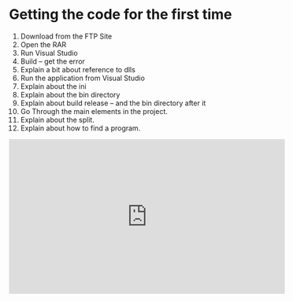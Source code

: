﻿# Getting the code for the first time

1.	Download from the FTP Site
1.	Open the RAR
1.	Run Visual Studio
1.	Build – get the error
1.	Explain a bit about reference to dlls
1.	Run the application from Visual Studio
1.	Explain about the ini
1.	Explain about the bin directory
1.	Explain about build release – and the bin directory after it
1.	Go Through the main elements in the project.
1.	Explain about the split.
1.	Explain about how to find a program.

<iframe width="560" height="315" src="https://www.youtube.com/embed/cqMe4SoLVzY" frameborder="0" allowfullscreen></iframe>
